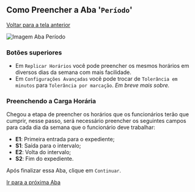 ## Como Preencher a Aba '```Período```'

[Voltar para a tela anterior](../README.md#entendendo-o-cadastro-de-horário)

<p align="left">
  <img src="../../imagens/foto preenchendo aba período.png" alt="Imagem Aba Período">
</p>

### Botões superiores

- Em ```Replicar Horários``` você pode preencher os mesmos horários em diversos dias da semana com mais facilidade.
- Em ```Configurações Avançadas``` você pode trocar de ```Tolerância em minutos``` para ```Tolerância por marcação```. *Em breve mais sobre.*


### Preenchendo a Carga Horária

Chegou a etapa de preencher os horários que os funcionários terão que cumprir, nesse passo, será necessário preencher os seguintes campos para cada dia da semana que o funcionário deve trabalhar:

- **E1**: Primeira entrada para o expediente;
- **S1**: Saída para o intervalo;
- **E2**: Volta do intervalo;
- **S2**: Fim do expediente.

Após finalizar essa Aba, clique em ```Continuar```.

[Ir para a próxima Aba](./aba_politicas.md)